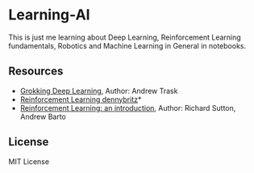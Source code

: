 # Learning-AI 

This is just me learning about Deep Learning, Reinforcement
Learning fundamentals, Robotics and Machine Learning in General in notebooks.

## Resources

* [Grokking Deep Learning](https://www.manning.com/books/grokking-deep-learning), Author: Andrew Trask
* [Reinforcement Learning dennybritz](https://github.com/dennybritz/reinforcement-learning)*
* [Reinforcement Learning: an introduction](https://inst.eecs.berkeley.edu/~cs188/sp20/assets/files/SuttonBartoIPRLBook2ndEd.pdf), Author: Richard Sutton, Andrew Barto

## License

MIT License
